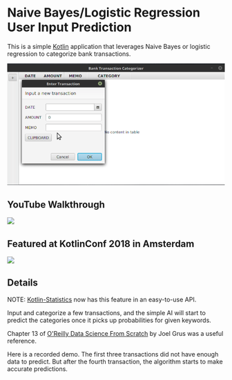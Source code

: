 # Naive Bayes/Logistic Regression User Input Prediction

This is a simple [Kotlin](http://kotlinlang.org/) application that leverages Naive Bayes or logistic regression to categorize bank transactions.

![](demo_animation.gif)


## YouTube Walkthrough

[![](https://img.youtube.com/vi/JLSdW60t898/hqdefault.jpg)](https://www.youtube.com/watch?v=JLSdW60t898)

## Featured at KotlinConf 2018 in Amsterdam

[![](https://img.youtube.com/vi/-zTqtEcnM7A/hqdefault.jpg)](https://youtu.be/-zTqtEcnM7A)




## Details


NOTE: [Kotlin-Statistics](https://github.com/thomasnield/kotlin-statistics#naive-bayes-classifier) now has this feature in an easy-to-use API. 

Input and categorize a few transactions, and the simple AI will start to predict the categories once it picks up probabilities for given keywords.

Chapter 13 of [O'Reilly Data Science From Scratch](http://a.co/i6i5wEX ) by Joel Grus was a useful reference. 

Here is a recorded demo. The first three transactions did not have enough data to predict. But after the fourth transaction, the algorithm starts to make accurate predictions.



